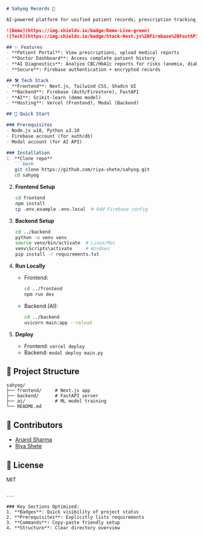 

```markdown
# Sahyog Records 🏥

AI-powered platform for unified patient records, prescription tracking, and predictive diagnostics.

![Demo](https://img.shields.io/badge/Demo-Live-green) 
![Tech](https://img.shields.io/badge/Stack-Next.js%2BFirebase%2BFastAPI-blue)

## ✨ Features
- **Patient Portal**: View prescriptions, upload medical reports
- **Doctor Dashboard**: Access complete patient history
- **AI Diagnostics**: Analyze CBC/HbA1c reports for risks (anemia, diabetes)
- **Secure**: Firebase authentication + encrypted records

## 🛠️ Tech Stack
- **Frontend**: Next.js, Tailwind CSS, Shadcn UI
- **Backend**: Firebase (Auth/Firestore), FastAPI
- **AI**: Scikit-learn (demo model)
- **Hosting**: Vercel (Frontend), Modal (Backend)

## 🚀 Quick Start

### Prerequisites
- Node.js ≥18, Python ≥3.10
- Firebase account (for auth/db)
- Modal account (for AI API)

### Installation
1. **Clone repo**
   ```bash
   git clone https://github.com/riya-shete/sahyog.git
   cd sahyog
   ```

2. **Frontend Setup**
   ```bash
   cd frontend
   npm install
   cp .env.example .env.local  # Add Firebase config
   ```

3. **Backend Setup**
   ```bash
   cd ../backend
   python -m venv venv
   source venv/bin/activate  # Linux/Mac
   venv\Scripts\activate     # Windows
   pip install -r requirements.txt
   ```

4. **Run Locally**
   - Frontend:
     ```bash
     cd ../frontend
     npm run dev
     ```
   - Backend (AI):
     ```bash
     cd ../backend
     uvicorn main:app --reload
     ```

5. **Deploy**
   - Frontend: `vercel deploy`
   - Backend: `modal deploy main.py`

## 📂 Project Structure
```
sahyog/
├── frontend/     # Next.js app
├── backend/      # FastAPI server
├── ai/           # ML model training
└── README.md
```

## 🌟 Contributors
- [Anand Sharma](https://github.com/AnandS1807)
- [Riya Shete](https://github.com/riya-shete)

## 📄 License
MIT
```

---

### Key Sections Optimized:
1. **Badges**: Quick visibility of project status  
2. **Prerequisites**: Explicitly lists requirements  
3. **Commands**: Copy-paste friendly setup  
4. **Structure**: Clear directory overview  
